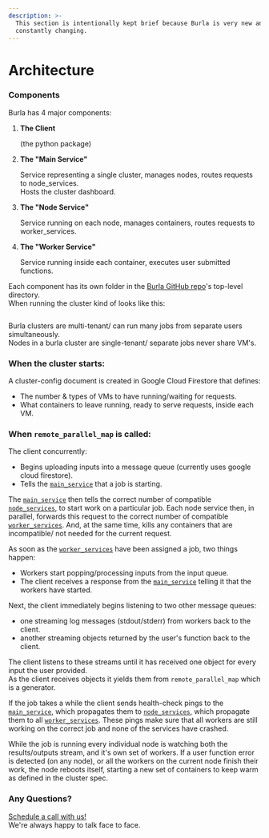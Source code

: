 ```yaml
---
description: >-
  This section is intentionally kept brief because Burla is very new and
  constantly changing.
---
```


# Architecture

### Components

Burla has 4 major components: &#x20;

1.  **The Client**

    (the python package)
2.  **The "Main Service"**

    Service representing a single cluster, manages nodes, routes requests to node\_services.\
    Hosts the cluster dashboard.
3.  **The "Node Service"**

    Service running on each node, manages containers, routes requests to worker\_services.
4.  **The "Worker Service"**

    Service running inside each container, executes user submitted functions.

Each component has its own folder in the [Burla GitHub repo](https://github.com/Burla-Cloud/burla)'s top-level directory.\
When running the cluster kind of looks like this:

<figure><img src=".gitbook/assets/Screenshot 2025-01-03 at 12.24.04 PM.png" alt=""><figcaption></figcaption></figure>

Burla clusters are multi-tenant/ can run many jobs from separate users simultaneously.\
Nodes in a burla cluster are single-tenant/ separate jobs never share VM's.

### When the cluster starts:

A cluster-config document is created in Google Cloud Firestore that defines:

* The number & types of VMs to have running/waiting for requests.
* What containers to leave running, ready to serve requests, inside each VM.

### When `remote_parallel_map` is called:

The client concurrently:

* Begins uploading inputs into a message queue (currently uses google cloud firestore).
* Tells the [`main_service`](architecture.md#components) that a job is starting.

The [`main_service`](architecture.md#components) then tells the correct number of compatible [`node_services`](architecture.md#components), to start work on a particular job. Each node service then, in parallel, forwards this request to the correct number of compatible [`worker_services`](architecture.md#components). And, at the same time, kills any containers that are incompatible/ not needed for the current request.

As soon as the [`worker_services`](architecture.md#components) have been assigned a job, two things happen:

* Workers start popping/processing inputs from the input queue.
* The client receives a response from the [`main_service`](architecture.md#components) telling it that the workers have started.

Next, the client immediately begins listening to two other message queues:

* one streaming log messages (stdout/stderr) from workers back to the client.
* another streaming objects returned by the user's function back to the client.

The client listens to these streams until it has received one object for every input the user provided.\
As the client receives objects it yields them from `remote_parallel_map` which is a generator.

If the job takes a while the client sends health-check pings to the [`main_service`](architecture.md#components), which propagates them to [`node_services`](architecture.md#components), which propagate them to all [`worker_services`](architecture.md#components). These pings make sure that all workers are still working on the correct job and none of the services have crashed.

While the job is running every individual node is watching both the results/outputs stream, and it's own set of workers. If a user function error is detected (on any node), or all the workers on the current node finish their work, the node reboots itself, starting a new set of containers to keep warm as defined in the cluster spec.

### Any Questions?

[Schedule a call with us!](http://cal.com/jakez/burla)\
We're always happy to talk face to face.
